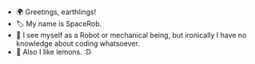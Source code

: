 - 🌍 Greetings, earthlings!
- 🏷️ My name is SpaceRob.
- 🤖 I see myself as a Robot or mechanical being, but ironically I have no knowledge about coding whatsoever.
- 🍋 Also I like lemons. :D

<!---
SuperSpaceRob/SuperSpaceRob is a ✨ special ✨ repository because its `README.md` (this file) appears on your GitHub profile.
You can click the Preview link to take a look at your changes.
--->
